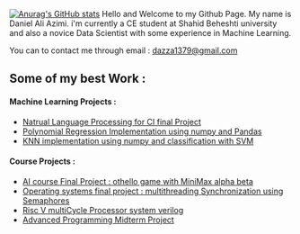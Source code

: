 [![Anurag's GitHub stats](https://github-readme-stats.vercel.app/api?Danny1379=anuraghazra)](https://github.com/anuraghazra/github-readme-stats)
Hello and Welcome to my Github Page. My name is Daniel Ali Azimi. i'm currently a CE student at Shahid Beheshti university and also a novice Data Scientist with some experience in Machine Learning.

You can to contact me through email : dazza1379@gmail.com

## Some of my best Work : 

#### Machine Learning Projects : 
  - [Natrual Language Processing for CI final Project](https://github.com/Danny1379/Computational_intelligence_final_project_NLP)
  - [Polynomial Regression Implementation using numpy and Pandas](https://github.com/Danny1379/Computational_Intelligence_Course_Polynomial_Regression)
  - [KNN implementation using numpy and classification with SVM](https://github.com/Danny1379/Computational_Intelligence_Course_KNN_SVM)
#### Course Projects : 
  - [AI course Final Project : othello game with MiniMax alpha beta](https://github.com/alishokri1661s/Othello_AI)
  - [Operating systems final project : multithreading Synchronization using Semaphores](https://github.com/Danny1379/OS_final_project)
  - [Risc V multiCycle Processor system verilog](https://github.com/Danny1379/RISC_V_MultiCycle_Processor)
  - [Advanced Programming Midterm Project](https://github.com/Danny1379/AP_MidTerm_Project_ExamSystem)


<!--
**Danny1379/Danny1379** is a ✨ _special_ ✨ repository because its `README.md` (this file) appears on your GitHub profile.

Here are some ideas to get you started:

- 🔭 I’m currently working on ...
- 🌱 I’m currently learning ...
- 👯 I’m looking to collaborate on ...
- 🤔 I’m looking for help with ...
- 💬 Ask me about ...
- 📫 How to reach me: ...
- 😄 Pronouns: ...
- ⚡ Fun fact: ...
-->
